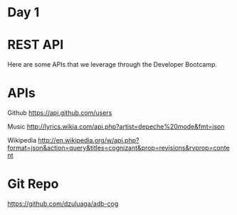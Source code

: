 Day 1
========
REST API
========
Here are some APIs that we leverage through the Developer Bootcamp.

APIs
====

Github
https://api.github.com/users

Music
http://lyrics.wikia.com/api.php?artist=depeche%20mode&fmt=json

Wikipedia
http://en.wikipedia.org/w/api.php?format=json&action=query&titles=cognizant&prop=revisions&rvprop=content

Git Repo
=====
https://github.com/dzuluaga/adb-cog
